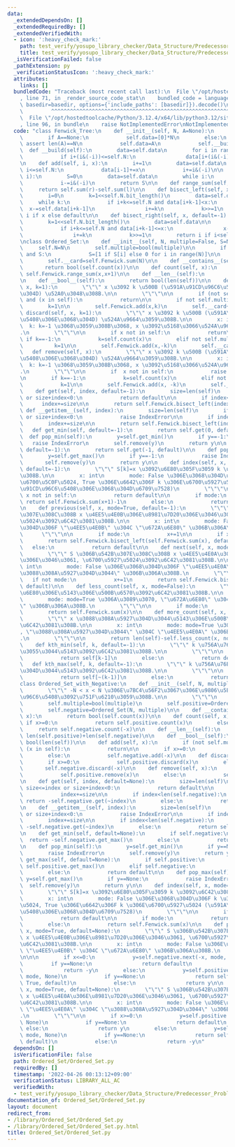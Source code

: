 ```yaml
---
data:
  _extendedDependsOn: []
  _extendedRequiredBy: []
  _extendedVerifiedWith:
  - icon: ':heavy_check_mark:'
    path: test_verify/yosupo_library_checker/Data_Structure/Predecessor_Problem-Ordered_Set.test.py
    title: test_verify/yosupo_library_checker/Data_Structure/Predecessor_Problem-Ordered_Set.test.py
  _isVerificationFailed: false
  _pathExtension: py
  _verificationStatusIcon: ':heavy_check_mark:'
  attributes:
    links: []
  bundledCode: "Traceback (most recent call last):\n  File \"/opt/hostedtoolcache/Python/3.12.4/x64/lib/python3.12/site-packages/onlinejudge_verify/documentation/build.py\"\
    , line 71, in _render_source_code_stat\n    bundled_code = language.bundle(stat.path,\
    \ basedir=basedir, options={'include_paths': [basedir]}).decode()\n          \
    \         ^^^^^^^^^^^^^^^^^^^^^^^^^^^^^^^^^^^^^^^^^^^^^^^^^^^^^^^^^^^^^^^^^^^^^^^^^^^^^^^^^\n\
    \  File \"/opt/hostedtoolcache/Python/3.12.4/x64/lib/python3.12/site-packages/onlinejudge_verify/languages/python.py\"\
    , line 96, in bundle\n    raise NotImplementedError\nNotImplementedError\n"
  code: "class Fenwick_Tree:\n    def __init__(self, N, A=None):\n        self.N=N\n\
    \        if A==None:\n            self.data=[0]*N\n        else:\n           \
    \ assert len(A)==N\n            self.data=A\n            self.__build()\n\n  \
    \  def __build(self):\n        data=self.data\n        for i in range(1, self.N+1):\n\
    \            if i+(i&(-i))<=self.N:\n                data[i+(i&(-i))-1]+=data[i-1]\n\
    \n    def add(self, i, x):\n        i+=1\n        data=self.data\n        while\
    \ i<=self.N:\n            data[i-1]+=x\n            i+=i&(-i)\n\n    def sum(self,\
    \ i):\n        S=0\n        data=self.data\n        while i:\n            S+=data[i-1]\n\
    \            i-=i&(-i)\n        return S\n\n    def range_sum(self,l,r):\n   \
    \     return self.sum(r)-self.sum(l)\n\n    def bisect_left(self, x, default=-1):\n\
    \        i=0\n        k=1<<self.N.bit_length()\n        data=self.data\n\n   \
    \     while k:\n            if i+k<=self.N and data[i+k-1]<x:\n              \
    \  x-=self.data[i+k-1]\n                i+=k\n            k>>=1\n        return\
    \ i if x else default\n\n    def bisect_right(self, x, default=-1):\n        i=0\n\
    \        k=1<<self.N.bit_length()\n        data=self.data\n\n        while k:\n\
    \            if i+k<=self.N and data[i+k-1]<=x:\n                x-=self.data[i+k-1]\n\
    \                i+=k\n            k>>=1\n        return i if i<self.N else default\n\
    \nclass Ordered_Set:\n    def __init__(self, N, multiple=False, S=None):\n   \
    \     self.N=N\n        self.multiple=bool(multiple)\n\n        if (not multiple)\
    \ and S:\n            S=[1 if S[i] else 0 for i in range(N)]\n\n        self.Fenwick=Fenwick_Tree(N,S)\n\
    \        self.__card=self.Fenwick.sum(N)\n\n    def __contains__(self, x):\n \
    \       return bool(self.count(x))\n\n    def count(self, x):\n        return\
    \ self.Fenwick.range_sum(x,x+1)\n\n    def __len__(self):\n        return self.__card\n\
    \n    def __bool__(self):\n        return bool(len(self))\n\n    def add(self,\
    \ x, k=1):\n        \"\"\" x \u3092 k \u500B (\u591A\u91CD\u96C6\u5408\u306E\u3068\
    \u304D) \u52A0\u3048\u308B.\n\n        \"\"\"\n\n        if (not self.multiple)\
    \ and (x in self):\n            return\n\n        if not self.multiple:\n    \
    \        k=1\n\n        self.Fenwick.add(x,k)\n        self.__card+=k\n\n    def\
    \ discard(self, x, k=1):\n        \"\"\" x \u3092 k \u500B (\u591A\u91CD\u96C6\
    \u5408\u306E\u3068\u304D) \u524A\u9664\u3059\u308B.\n\n        x: int\n      \
    \  k: k=-1 \u3068\u3059\u308B\u3068, x \u3092\u5168\u3066\u524A\u9664\u3059\u308B\
    .\n        \"\"\"\n\n        if x not in self:\n            return\n\n       \
    \ if k==-1:\n            k=self.count(x)\n        elif not self.multiple:\n  \
    \          k=1\n\n        self.Fenwick.add(x,-k)\n        self.__card-=k\n\n \
    \   def remove(self, x):\n        \"\"\" x \u3092 k \u500B (\u591A\u91CD\u96C6\
    \u5408\u306E\u3068\u304D) \u524A\u9664\u3059\u308B.\n\n        x: int\n      \
    \  k: k=-1 \u3068\u3059\u308B\u3068, x \u3092\u5168\u3066\u524A\u9664\u3059\u308B\
    .\n        \"\"\"\n\n        if  x not in self:\n            raise KeyError(x)\n\
    \n        if k==-1:\n            k=self.count(x)\n        elif not self.multiple:\n\
    \            k=1\n\n        self.Fenwick.add(x, -k)\n        self.__card-=k\n\n\
    \    def get(self, index, default=-1):\n        size=len(self)\n        if size<=index\
    \ or size+index<0:\n            return default\n\n        if index<0:\n      \
    \      index+=size\n\n        return self.Fenwick.bisect_left(index+1)\n\n   \
    \ def __getitem__(self, index):\n        size=len(self)\n        if size<=index\
    \ or size+index<0:\n            raise IndexError\n\n        if index<0:\n    \
    \        index+=size\n\n        return self.Fenwick.bisect_left(index+1)\n\n \
    \   def get_min(self, default=-1):\n        return self.get(0, default)\n\n  \
    \  def pop_min(self):\n        y=self.get_min()\n        if y==-1:\n         \
    \   raise IndexError\n        self.remove(y)\n        return y\n\n    def get_max(self,\
    \ default=-1):\n        return self.get(-1, default)\n\n    def pop_max(self):\n\
    \        y=self.get_max()\n        if y==-1:\n            raise IndexError\n \
    \       self.remove(y)\n        return y\n\n    def index(self, x, mode=False,\
    \ default=-1):\n        \"\"\" S[k]=x \u3092\u6E80\u305F\u3059 k \u3092\u6C42\u3081\
    \u308B.\n\n        x: int\n        mode: False \u306E\u3068\u304D\u306F k \u306E\
    \u6700\u5C0F\u5024, True \u306E\u6642\u306F k \u306E\u6700\u5927\u5024 (\u591A\
    \u91CD\u96C6\u5408\u306E\u3068\u304D\u6709\u7528)\n        \"\"\"\n\n        if\
    \ x not in self:\n            return default\n\n        if mode:\n           \
    \ return self.Fenwick.sum(x+1)-1\n        else:\n            return self.Fenwick.sum(x)\n\
    \n    def previous(self, x, mode=True, default=-1):\n        \"\"\" S \u306B\u542B\
    \u307E\u308C\u308B x \u4EE5\u4E0B\u306E\u8981\u7D20\u306E\u3046\u3061, \u6700\u5927\
    \u5024\u3092\u6C42\u3081\u308B.\n\n        x: int\n        mode: False \u306E\u3068\
    \u304D\u306F \"\u4EE5\u4E0B\" \u304C \"\u672A\u6E80\" \u306B\u306A\u308B.\n  \
    \      \"\"\"\n\n        if mode:\n            x+=1\n\n        if x>=0:\n    \
    \        return self.Fenwick.bisect_left(self.Fenwick.sum(x), default)\n     \
    \   else:\n            return default\n\n    def next(self, x, mode=True, default=-1):\n\
    \        \"\"\" S \u306B\u542B\u307E\u308C\u308B x \u4EE5\u4E0A\u306E\u8981\u7D20\
    \u306E\u3046\u3061, \u6700\u5927\u5024\u3092\u6C42\u3081\u308B.\n\n        x:\
    \ int\n        mode: False \u306E\u3068\u304D\u306F \"\u4EE5\u4E0A\" \u304C \"\
    \u3088\u308A\u5927\u304D\u3044\" \u306B\u306A\u308B.\n        \"\"\"\n\n     \
    \   if not mode:\n            x+=1\n        return self.Fenwick.bisect_right(self.Fenwick.sum(x),\
    \ default)\n\n    def less_count(self, x, mode=False):\n        \"\"\" x \u672A\
    \u6E80\u306E\u5143\u306E\u500B\u6570\u3092\u6C42\u3081\u308B.\n\n        x: int\n\
    \        mode: mode=True \u306A\u3089\u3070, \"\u672A\u6E80\" \u304C \"\u4EE5\u4E0B\
    \" \u306B\u306A\u308B.\n        \"\"\"\n\n        if mode:\n            x+=1\n\
    \        return self.Fenwick.sum(x)\n\n    def more_count(self, x, mode=False):\n\
    \        \"\"\" x \u3088\u308A\u5927\u304D\u3044\u5143\u306E\u500B\u6570\u3092\
    \u6C42\u3081\u308B.\n\n        x: int\n        mode: mode=True \u306A\u3089\u3070\
    , \"\u3088\u308A\u5927\u304D\u3044\" \u304C \"\u4EE5\u4E0A\" \u306B\u306A\u308B\
    .\n        \"\"\"\n\n        return len(self)-self.less_count(x, not mode)\n\n\
    \    def kth_min(self, k, default=-1):\n        \"\"\" k \u756A\u76EE\u306B\u5C0F\
    \u3055\u3044\u5143\u3092\u6C42\u3081\u308B.\n\n        \"\"\"\n\n        if 1<=k<=len(self):\n\
    \            return self[k-1]\n        else:\n            return default\n\n \
    \   def kth_max(self, k, default=-1):\n        \"\"\" k \u756A\u76EE\u306B\u5927\
    \u304D\u3044\u5143\u3092\u6C42\u3081\u308B.\n\n        \"\"\"\n\n        if 1<=k<=len(self):\n\
    \            return self[~(k-1)]\n        else:\n            return default\n\n\
    class Ordered_Set_with_Negative:\n    def __init__(self, N, multiple=False):\n\
    \        \"\"\" -N < x < N \u306E\u7BC4\u56F2\u3067\u306E\u9806\u5E8F\u4ED8\u304D\
    \u96C6\u5408\u3092\u751F\u6210\u3059\u308B.\n\n        \"\"\"\n        self.N=N\n\
    \        self.multiple=bool(multiple)\n        self.positive=Ordered_Set(N, multiple)\n\
    \        self.negative=Ordered_Set(N, multiple)\n\n    def __contains__(self,\
    \ x):\n        return bool(self.count(x))\n\n    def count(self, x):\n       \
    \ if x>=0:\n            return self.positive.count(x)\n        else:\n       \
    \     return self.negative.count(-x)\n\n    def __len__(self):\n        return\
    \ len(self.positive)+len(self.negative)\n\n    def __bool__(self):\n        return\
    \ bool(len(self))\n\n    def add(self, x):\n        if (not self.multiple) and\
    \ (x in self):\n            return\n\n        if x>=0:\n            self.positive.add(x)\n\
    \        else:\n            self.negative.add(-x)\n\n    def discard(self, x):\n\
    \        if x>=0:\n            self.positive.discard(x)\n        else:\n     \
    \       self.negative.discard(-x)\n\n    def remove(self, x):\n        if x>=0:\n\
    \            self.positive.remove(x)\n        else:\n            self.negative.remove(-x)\n\
    \n    def get(self, index, default=None):\n        size=len(self)\n        if\
    \ size<=index or size+index<0:\n            return default\n\n        if index<0:\n\
    \            index+=size\n\n        if index<len(self.negative):\n           \
    \ return -self.negative.get(~index)\n        else:\n            return self.positive.get(index-len(self.negative))\n\
    \n    def __getitem__(self, index):\n        size=len(self)\n        if size<=index\
    \ or size+index<0:\n            raise IndexError\n\n        if index<0:\n    \
    \        index+=size\n\n        if index<len(self.negative):\n            return\
    \ -self.negative.get(~index)\n        else:\n            return self.positive.get(index-len(self.negative))\n\
    \n    def get_min(self, default=None):\n        if self.negative:\n          \
    \  return -self.negative.get_max()\n        else:\n            return self.positive.get_min(default=default)\n\
    \n    def pop_min(self):\n        y=self.get_min()\n        if y==None:\n    \
    \        raise IndexError\n        self.remove(y)\n        return y\n\n    def\
    \ get_max(self, default=None):\n        if self.positive:\n            return\
    \ self.positive.get_max()\n        elif self.negative:\n            return -self.negative.get_min()\n\
    \        else:\n            return default\n\n    def pop_max(self):\n       \
    \ y=self.get_max()\n        if y==None:\n            raise IndexError\n      \
    \  self.remove(y)\n        return y\n\n    def index(self, x, mode=False, default=None):\n\
    \        \"\"\" S[k]=x \u3092\u6E80\u305F\u3059 k \u3092\u6C42\u3081\u308B.\n\n\
    \        x: int\n        mode: False \u306E\u3068\u304D\u306F k \u306E\u6700\u5C0F\
    \u5024, True \u306E\u6642\u306F k \u306E\u6700\u5927\u5024 (\u591A\u91CD\u96C6\
    \u5408\u306E\u3068\u304D\u6709\u7528)\n        \"\"\"\n\n        if x not in self:\n\
    \            return default\n\n        if mode:\n            return self.Fenwick.sum(x+1)-1\n\
    \        else:\n            return self.Fenwick.sum(x)\n\n    def previous(self,\
    \ x, mode=True, default=None):\n        \"\"\" S \u306B\u542B\u307E\u308C\u308B\
    \ x \u4EE5\u4E0B\u306E\u8981\u7D20\u306E\u3046\u3061, \u6700\u5927\u5024\u3092\
    \u6C42\u3081\u308B.\n\n        x: int\n        mode: False \u306E\u3068\u304D\u306F\
    \ \"\u4EE5\u4E0B\" \u304C \"\u672A\u6E80\" \u306B\u306A\u308B.\n        \"\"\"\
    \n\n\n        if x<=0:\n            y=self.negative.next(-x, mode, None)\n   \
    \         if y==None:\n                return default\n            else:\n   \
    \             return -y\n        else:\n            y=self.positive.previous(x,\
    \ mode, None)\n            if y==None:\n                return self.previous(-1,\
    \ True, default)\n            else:\n                return y\n\n    def next(self,\
    \ x, mode=True, default=None):\n        \"\"\" S \u306B\u542B\u307E\u308C\u308B\
    \ x \u4EE5\u4E0A\u306E\u8981\u7D20\u306E\u3046\u3061, \u6700\u5927\u5024\u3092\
    \u6C42\u3081\u308B.\n\n        x: int\n        mode: False \u306E\u3068\u304D\u306F\
    \ \"\u4EE5\u4E0A\" \u304C \"\u3088\u308A\u5927\u304D\u3044\" \u306B\u306A\u308B\
    .\n        \"\"\"\n\n        if x>=0:\n            y=self.positive.next(x, mode,\
    \ None)\n            if y==None:\n                return default\n           \
    \ else:\n                return y\n        else:\n            y=self.negative.previous(-x,\
    \ mode, None)\n            if y==None:\n                return self.next(0, True,\
    \ default)\n            else:\n                return -y\n"
  dependsOn: []
  isVerificationFile: false
  path: Ordered_Set/Ordered_Set.py
  requiredBy: []
  timestamp: '2022-04-26 00:13:12+09:00'
  verificationStatus: LIBRARY_ALL_AC
  verifiedWith:
  - test_verify/yosupo_library_checker/Data_Structure/Predecessor_Problem-Ordered_Set.test.py
documentation_of: Ordered_Set/Ordered_Set.py
layout: document
redirect_from:
- /library/Ordered_Set/Ordered_Set.py
- /library/Ordered_Set/Ordered_Set.py.html
title: Ordered_Set/Ordered_Set.py
---
```

